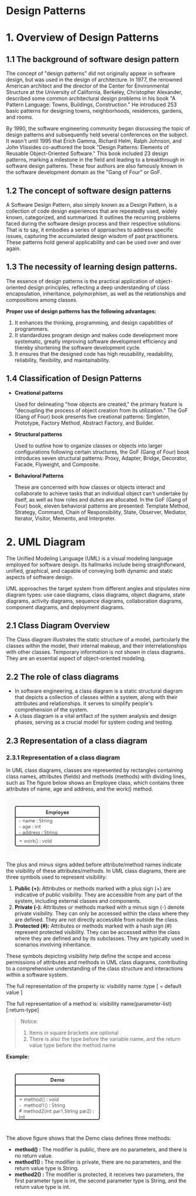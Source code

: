 # Design Patterns

# 1. Overview of Design Patterns

## 1.1 The background of software design pattern


The concept of "design patterns" did not originally appear in software design, but was used in the design of architecture. In 1977, the renowned American architect and the director of the Center for Environmental Structure at the University of California, Berkeley, Christopher Alexander, described some common architectural design problems in his book "A Pattern Language: Towns, Buildings, Construction." He introduced 253 basic patterns for designing towns, neighborhoods, residences, gardens, and rooms.

By 1990, the software engineering community began discussing the topic of design patterns and subsequently held several conferences on the subject. It wasn't until 1995 that Erich Gamma, Richard Helm, Ralph Johnson, and John Vlissides co-authored the book "Design Patterns: Elements of Reusable Object-Oriented Software." This book included 23 design patterns, marking a milestone in the field and leading to a breakthrough in software design patterns. These four authors are also famously known in the software development domain as the "Gang of Four" or GoF.



## 1.2 The concept of software design patterns

A Software Design Pattern, also simply known as a Design Pattern, is a collection of code design experiences that are repeatedly used, widely known, categorized, and summarized. It outlines the recurring problems faced during the software design process and their respective solutions. That is to say, it embodies a series of approaches to address specific issues, capturing the accumulated design wisdom of past practitioners. These patterns hold general applicability and can be used over and over again.



## 1.3 The necessity of learning design patterns.

The essence of design patterns is the practical application of object-oriented design principles, reflecting a deep understanding of class encapsulation, inheritance, polymorphism, as well as the relationships and compositions among classes.

**Proper use of design patterns has the following advantages:**

1. It enhances the thinking, programming, and design capabilities of programmers.
2. It standardizes program design and makes code development more systematic, greatly improving software development efficiency and thereby shortening the software development cycle.
3. It ensures that the designed code has high reusability, readability, reliability, flexibility, and maintainability.



## 1.4 Classification of Design Patterns

* **Creational patterns**

  Used for delineating "how objects are created," the primary feature is "decoupling the process of object creation from its utilization." The GoF (Gang of Four) book presents five creational patterns: Singleton, Prototype, Factory Method, Abstract Factory, and Builder.

* **Structural patterns**

  Used to outline how to organize classes or objects into larger configurations following certain structures, the GoF (Gang of Four) book introduces seven structural patterns: Proxy, Adapter, Bridge, Decorator, Facade, Flyweight, and Composite.

* **Behavioral Patterns**

  These are concerned with how classes or objects interact and collaborate to achieve tasks that an individual object can't undertake by itself, as well as how roles and duties are allocated. In the GoF (Gang of Four) book, eleven behavioral patterns are presented: Template Method, Strategy, Command, Chain of Responsibility, State, Observer, Mediator, Iterator, Visitor, Memento, and Interpreter.



# 2. UML Diagram

The Unified Modeling Language (UML) is a visual modeling language employed for software design. Its hallmarks include being straightforward, unified, graphical, and capable of conveying both dynamic and static aspects of software design.

UML approaches the target system from different angles and stipulates nine diagram types: use case diagrams, class diagrams, object diagrams, state diagrams, activity diagrams, sequence diagrams, collaboration diagrams, component diagrams, and deployment diagrams.



## 2.1 Class Diagram Overview

The Class diagram illustrates the static structure of a model, particularly the classes within the model, their internal makeup, and their interrelationships with other classes. Temporary information is not shown in class diagrams. They are an essential aspect of object-oriented modeling.



## 2.2 The role of class diagrams

* In software engineering, a class diagram is a static structural diagram that depicts a collection of classes within a system, along with their attributes and relationships. It serves to simplify people's comprehension of the system.
* A class diagram is a vital artifact of the system analysis and design phases, serving as a crucial model for system coding and testing.



## 2.3 Representation of a class diagram

### 2.3.1 Representation of a class diagram

In UML class diagrams, classes are represented by rectangles containing class names, attributes (fields) and methods (methods) with dividing lines, such as
The figure below shows an Employee class, which contains three attributes of name, age and address, and the work() method.

![](./img/Employee.jpg)

The plus and minus signs added before attribute/method names indicate the visibility of these attributes/methods. In UML class diagrams, there are three symbols used to represent visibility:

1. **Public (+):** Attributes or methods marked with a plus sign (+) are indicative of public visibility. They are accessible from any part of the system, including external classes and components.
2. **Private (-):** Attributes or methods marked with a minus sign (-) denote private visibility. They can only be accessed within the class where they are defined. They are not directly accessible from outside the class.
3. **Protected (#):** Attributes or methods marked with a hash sign (#) represent protected visibility. They can be accessed within the class where they are defined and by its subclasses. They are typically used in scenarios involving inheritance.

These symbols depicting visibility help define the scope and access permissions of attributes and methods in UML class diagrams, contributing to a comprehensive understanding of the class structure and interactions within a software system.

The full representation of the property is: visibility name :type [ = default value ]

The full representation of a method is: visibility name(parameter-list)[:return-type]

> Notice:
>
> 1. Items in square brackets are optional
> 2. There is also the type before the variable name, and the return value type before the method name



**Example:**

![](./img/demo.png)

The above figure shows that the Demo class defines three methods:

* **method() :** The modifier is public, there are no parameters, and there is no return value.
* **method1() :** The modifier is private, there are no parameters, and the return value type is String.
* **method2() :** The modifier is protected, it receives two parameters, the first parameter type is int, the second parameter type is String, and the return value type is int.